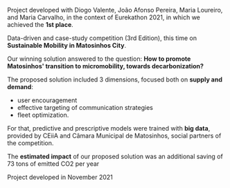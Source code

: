 Project developed with Diogo Valente, João Afonso Pereira, Maria Loureiro, and Maria Carvalho, in the context of Eurekathon 2021, in which we achieved the **1st place**. 

Data-driven and case-study competition (3rd Edition), this time on **Sustainable Mobility in Matosinhos City**.

Our winning solution answered to the question: **How to promote Matosinhos' transition to micromobility, towards decarbonization?**

The proposed solution included 3 dimensions, focused both on **supply and demand**:

* user encouragement
* effective targeting of communication strategies
* fleet optimization.

For that, predictive and prescriptive models were trained with **big data**, provided by CEiiA and Câmara Municipal de Matosinhos, social partners of the competition.

The **estimated impact** of our proposed solution was an additional saving of 73 tons of emitted CO2 per year

Project developed in November 2021
